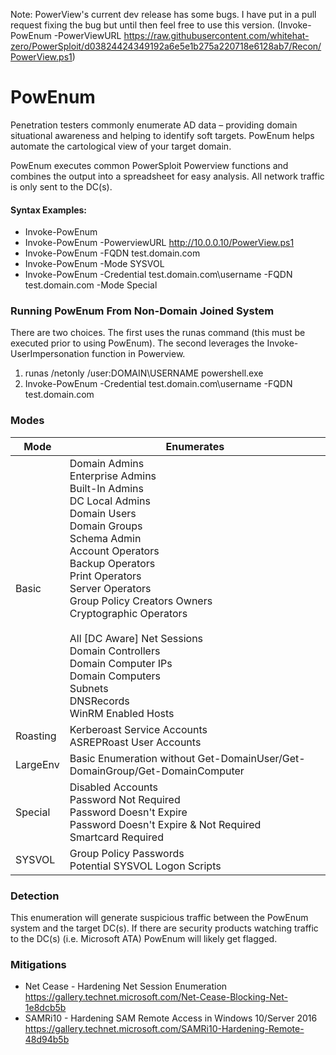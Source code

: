 Note: PowerView's current dev release has some bugs. I have put in a pull request fixing the bug but until then feel free to use this version. (Invoke-PowEnum -PowerViewURL https://raw.githubusercontent.com/whitehat-zero/PowerSploit/d03824424349192a6e5e1b275a220718e6128ab7/Recon/PowerView.ps1)

# PowEnum

Penetration testers commonly enumerate AD data – providing domain situational awareness and helping to identify soft targets.  PowEnum helps automate the cartological view of your target domain.

PowEnum executes common PowerSploit Powerview functions and combines the output into a spreadsheet for easy analysis. All network traffic is only sent to the DC(s).

#### Syntax Examples:
  - Invoke-PowEnum
  - Invoke-PowEnum -PowerviewURL http://10.0.0.10/PowerView.ps1
  - Invoke-PowEnum -FQDN test.domain.com
  - Invoke-PowEnum -Mode SYSVOL
  - Invoke-PowEnum -Credential test.domain.com\username -FQDN test.domain.com -Mode Special

### Running PowEnum From Non-Domain Joined System
There are two choices. The first uses the runas command (this must be executed prior to using PowEnum). The second leverages the Invoke-UserImpersonation function in Powerview.
1) runas /netonly /user:DOMAIN\USERNAME powershell.exe
2) Invoke-PowEnum -Credential test.domain.com\username -FQDN test.domain.com

### Modes

| Mode | Enumerates |
| ------ | ------ |
| Basic | Domain Admins<br>Enterprise Admins<br>Built-In Admins<br>DC Local Admins<br>Domain Users<br>Domain Groups<br>Schema Admin<br>Account Operators<br>Backup Operators<br>Print Operators<br>Server Operators<br>Group Policy Creators Owners<br>Cryptographic Operators<br><br>All [DC Aware] Net Sessions<br>Domain Controllers<br>Domain Computer IPs<br>Domain Computers<br>Subnets<br>DNSRecords<br>WinRM Enabled Hosts |
| Roasting | Kerberoast Service Accounts<br>ASREPRoast User Accounts |
| LargeEnv | Basic Enumeration without Get-DomainUser/Get-DomainGroup/Get-DomainComputer |
| Special | Disabled Accounts<br>Password Not Required<br>Password Doesn't Expire<br>Password Doesn't Expire & Not Required <br>Smartcard Required |
| SYSVOL | Group Policy Passwords<br>Potential SYSVOL Logon Scripts|

### Detection
This enumeration will generate suspicious traffic between the PowEnum system and the target DC(s). If there are security products watching traffic to the DC(s) (i.e. Microsoft ATA) PowEnum will likely get flagged.

### Mitigations
  - Net Cease - Hardening Net Session Enumeration
https://gallery.technet.microsoft.com/Net-Cease-Blocking-Net-1e8dcb5b
  - SAMRi10 - Hardening SAM Remote Access in Windows 10/Server 2016
https://gallery.technet.microsoft.com/SAMRi10-Hardening-Remote-48d94b5b
